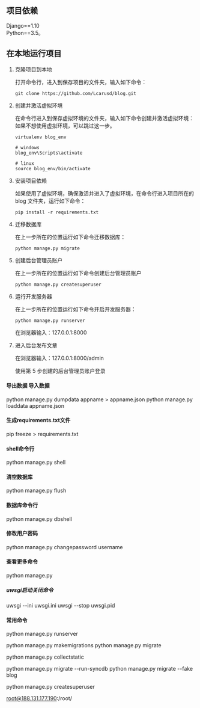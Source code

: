 ## 项目依赖

Django==1.10
<br>
Python==3.5。

## 在本地运行项目

1. 克隆项目到本地

   打开命令行，进入到保存项目的文件夹，输入如下命令：

   ```
   git clone https://github.com/Lcarusd/blog.git
   ```

2. 创建并激活虚拟环境

   在命令行进入到保存虚拟环境的文件夹，输入如下命令创建并激活虚拟环境：
   如果不想使用虚拟环境，可以跳过这一步。

   ```
   virtualenv blog_env

   # windows
   blog_env\Scripts\activate

   # linux
   source blog_env/bin/activate
   ```

3. 安装项目依赖

   如果使用了虚拟环境，确保激活并进入了虚拟环境，在命令行进入项目所在的 blog 文件夹，运行如下命令：

   ```
   pip install -r requirements.txt
   ```

4. 迁移数据库

   在上一步所在的位置运行如下命令迁移数据库：

   ```
   python manage.py migrate
   ```

5. 创建后台管理员账户

   在上一步所在的位置运行如下命令创建后台管理员账户

   ```
   python manage.py createsuperuser
   ```

6. 运行开发服务器

   在上一步所在的位置运行如下命令开启开发服务器：

   ```
   python manage.py runserver
   ```

   在浏览器输入：127.0.0.1:8000

7. 进入后台发布文章

   在浏览器输入：127.0.0.1:8000/admin

   使用第 5 步创建的后台管理员账户登录


#### 导出数据 导入数据
python manage.py dumpdata appname > appname.json
python manage.py loaddata appname.json 

#### 生成requirements.txt文件
pip freeze > requirements.txt

#### shell命令行
python manage.py shell

#### 清空数据库
python manage.py flush 

#### 数据库命令行
python manage.py dbshell 

#### 修改用户密码
python manage.py changepassword username 

#### 查看更多命令
python manage.py 


##### uwsgi启动关闭命令
uwsgi --ini uwsgi.ini 
uwsgi --stop uwsgi.pid


#### 常用命令
python manage.py runserver

python manage.py makemigrations
python manage.py migrate

python manage.py collectstatic

python manage.py migrate --run-syncdb
python manage.py migrate --fake blog

python manage.py createsuperuser

root@188.131.177.190:/root/


